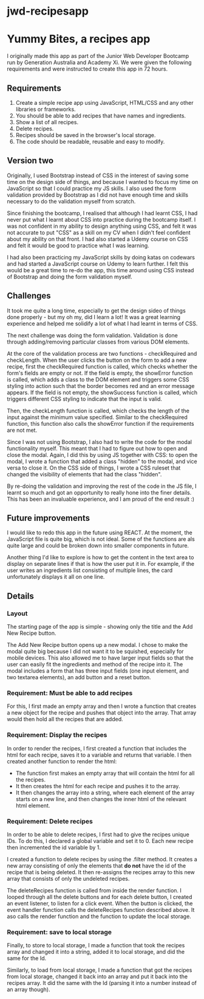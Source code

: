# jwd-recipesapp

# Yummy Bites, a recipes app

I originally made this app as part of the Junior Web Developer Bootcamp run by Generation Australia and Academy Xi. We were given the following requirements and were instructed to create this app in 72 hours.

## Requirements

1. Create a simple recipe app using JavaScript, HTML/CSS and any other libraries or frameworks.
2. You should be able to add recipes that have names and ingredients.
3. Show a list of all recipes.
4. Delete recipes.
5. Recipes should be saved in the browser's local storage.
6. The code should be readable, reusable and easy to modify.

## Version two

Originally, I used Bootstrap instead of CSS in the interest of saving some time on the design side of things, and because I wanted to focus my time on JavaScript so that I could practice my JS skills. I also used the form validation provided by Bootstrap as I did not have enough time and skills necessary to do the validation myself from scratch.

Since finishing the bootcamp, I realised that although I had learnt CSS, I had never put what I learnt about CSS into practice during the bootcamp itself. I was not confident in my ability to design anything using CSS, and felt it was not accurate to put "CSS" as a skill on my CV when I didn't feel confident about my ability on that front. I had also started a Udemy course on CSS and felt it would be good to practice what I was learning.

I had also been practicing my JavaScript skills by doing katas on codewars and had started a JavaScript course on Udemy to learn further. I felt this would be a great time to re-do the app, this time around using CSS instead of Bootstrap and doing the form validation myself.

## Challenges

It took me quite a long time, especially to get the design sideo of things done properly - but my oh my, did I learn a lot! It was a great learning experience and helped me solidify a lot of what I had learnt in terms of CSS.

The next challenge was doing the form validation. Validation is done through adding/removing particular classes from various DOM elements.

At the core of the validation process are two functions - checkRequired and checkLength. When the user clicks the button on the form to add a new recipe, first the checkRequired function is called, which checks whether the form's fields are empty or not. If the field is empty, the showError function is called, which adds a class to the DOM element and triggers some CSS styling into action such that the border becomes red and an error message appears. If the field is not empty, the showSuccess function is called, which triggers different CSS styling to indicate that the input is valid.

Then, the checkLength function is called, which checks the length of the input against the minimum value specified. Similar to the checkRequired function, this function also calls the showError function if the requirements are not met.

Since I was not using Bootstrap, I also had to write the code for the modal functionality myself. This meant that I had to figure out how to open and close the modal. Again, I did this by using JS together with CSS: to open the modal, I wrote a function that added a class "hidden" to the modal, and vice versa to close it. On the CSS side of things, I wrote a CSS ruleset that changed the visibility of elements that had the class "hidden".

By re-doing the validation and improving the rest of the code in the JS file, I learnt so much and got an opportunity to really hone into the finer details. This has been an invaluable experience, and I am proud of the end result :)

## Future improvements

I would like to redo this app in the future using REACT. At the moment, the JavaScript file is quite big, which is not ideal. Some of the functions are als quite large and could be broken down into smaller components in future.

Another thing I'd like to explore is how to get the content in the text area to display on separate lines if that is how the user put it in. For example, if the user writes an ingredients list consisting of multiple lines, the card unfortunately displays it all on one line.

## Details

### Layout

The starting page of the app is simple - showing only the title and the Add New Recipe button.

The Add New Recipe button opens up a new modal. I chose to make the modal quite big because I did not want it to be squished, especially for mobile devices. This also allowed me to have larger input fields so that the user can easily fit the ingredients and method of the recipe into it. The modal includes a form that has three input fields (one input element, and two textarea elements), an add button and a reset button.

### Requirement: Must be able to add recipes

For this, I first made an empty array and then I wrote a function that creates a new object for the recipe and pushes that object into the array. That array would then hold all the recipes that are added.

### Requirement: Display the recipes

In order to render the recipes, I first created a function that includes the html for each recipe, saves it to a variable and returns that variable. I then created another function to render the html:

- The function first makes an empty array that will contain the html for all the recipes.
- It then creates the html for each recipe and pushes it to the array.
- It then changes the array into a string, where each element of the array starts on a new line, and then changes the inner html of the relevant html element.

### Requirement: Delete recipes

In order to be able to delete recipes, I first had to give the recipes unique IDs. To do this, I declared a global variable and set it to 0. Each new recipe then incremented the id variable by 1.

I created a function to delete recipes by using the .filter method. It creates a new array consisting of only the elements that **do not** have the id of the recipe that is being deleted. It then re-assigns the recipes array to this new array that consists of only the undeleted recipes.

The deleteRecipes function is called from inside the render function. I looped through all the delete buttons and for each delete button, I created an event listener, to listen for a click event. When the button is clicked, the event handler function calls the deleteRecipes function described above. It aso calls the render function and the function to update the local storage.

### Requirement: save to local storage

Finally, to store to local storage, I made a function that took the recipes array and changed it into a string, added it to local storage, and did the same for the Id.

Similarly, to load from local storage, I made a function that got the recipes from local storage, changed it back into an array and put it back into the recipes array. It did the same with the Id (parsing it into a number instead of an array though).
